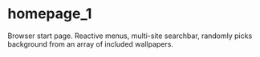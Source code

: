 # homepage_1
Browser start page. Reactive menus, multi-site searchbar, randomly picks background from an array of included wallpapers.

